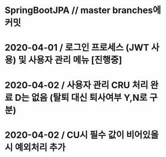 # SpringBootJPA // master branches에 커밋

# 2020-04-01 / 로그인 프로세스 (JWT 사용) 및 사용자 관리 메뉴 [진행중]

# 2020-04-02 / 사용자 관리 CRU 처리 완료 D는 없음 (탈퇴 대신 퇴사여부 Y,N로 구분)
# 2020-04-02 / CU시 필수 값이 비어있을 시 예외처리 추가
